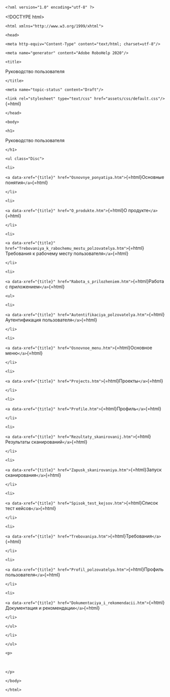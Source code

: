 ```{=html}
<?xml version="1.0" encoding="utf-8" ?>
```
\<!DOCTYPE html>
```{=html}
<html xmlns="http://www.w3.org/1999/xhtml">
```
```{=html}
<head>
```
```{=html}
<meta http-equiv="Content-Type" content="text/html; charset=utf-8"/>
```
```{=html}
<meta name="generator" content="Adobe RoboHelp 2020"/>
```
```{=html}
<title>
```
Руководство пользователя
```{=html}
</title>
```
```{=html}
<meta name="topic-status" content="Draft"/>
```
`<link rel="stylesheet" type="text/css" href="assets/css/default.css"/>`{=html}
```{=html}
</head>
```
```{=html}
<body>
```
```{=html}
<h1>
```
Руководство пользователя
```{=html}
</h1>
```
```{=html}
<ul class="Disc">
```
```{=html}
<li>
```
`<a data-xref="{title}" href="Osnovnye_ponyatiya.htm">`{=html}Основные
понятия`</a>`{=html}
```{=html}
</li>
```
```{=html}
<li>
```
`<a data-xref="{title}" href="O_produkte.htm">`{=html}О
продукте`</a>`{=html}
```{=html}
</li>
```
```{=html}
<li>
```
`<a data-xref="{title}" href="Trebovaniya_k_rabochemu_mestu_polzovatelya.htm">`{=html}Требования
к рабочему месту пользователя`</a>`{=html}
```{=html}
</li>
```
```{=html}
<li>
```
`<a data-xref="{title}" href="Rabota_s_prilozheniem.htm">`{=html}Работа
с приложением`</a>`{=html}
```{=html}
<ul>
```
```{=html}
<li>
```
`<a data-xref="{title}" href="Autentifikaciya_polzovatelya.htm">`{=html}Аутентификация
пользователя`</a>`{=html}
```{=html}
</li>
```
```{=html}
<li>
```
`<a data-xref="{title}" href="Osnovnoe_menu.htm">`{=html}Основное
меню`</a>`{=html}
```{=html}
</li>
```
```{=html}
<li>
```
`<a data-xref="{title}" href="Projects.htm">`{=html}Проекты`</a>`{=html}
```{=html}
</li>
```
```{=html}
<li>
```
`<a data-xref="{title}" href="Profile.htm">`{=html}Профиль`</a>`{=html}
```{=html}
</li>
```
```{=html}
<li>
```
`<a data-xref="{title}" href="Rezultaty_skanirovanij.htm">`{=html}Результаты
сканирований`</a>`{=html}
```{=html}
</li>
```
```{=html}
<li>
```
`<a data-xref="{title}" href="Zapusk_skanirovaniya.htm">`{=html}Запуск
сканирования`</a>`{=html}
```{=html}
</li>
```
```{=html}
<li>
```
`<a data-xref="{title}" href="Spisok_test_kejsov.htm">`{=html}Список
тест кейсов`</a>`{=html}
```{=html}
</li>
```
```{=html}
<li>
```
`<a data-xref="{title}" href="Trebovaniya.htm">`{=html}Требования`</a>`{=html}
```{=html}
</li>
```
```{=html}
<li>
```
`<a data-xref="{title}" href="Profil_polzovatelya.htm">`{=html}Профиль
пользователя`</a>`{=html}
```{=html}
</li>
```
```{=html}
<li>
```
`<a data-xref="{title}" href="Dokumentaciya_i_rekomendacii.htm">`{=html}Документация
и рекомендации`</a>`{=html}
```{=html}
</li>
```
```{=html}
</ul>
```
    </li>

```{=html}
</ul>
```
```{=html}
<p>
```
 
```{=html}
</p>
```
```{=html}
</body>
```
```{=html}
</html>
```
